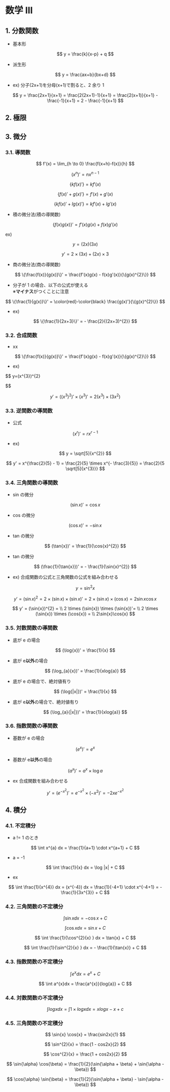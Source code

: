 # 数学 Ⅲ

## 1. 分数関数

- 基本形

$$
y = \frac{k}{x-p} + q
$$

- 派生形

$$
y = \frac{ax+b}{bx+d}
$$

- ex)
  分子(2x+1)を分母(x+1)で割ると、2 余り 1

$$
y = \frac{2x+1}{x+1} = \frac{2(2x+1)-1}{x+1} = \frac{2(x+1)}{x+1} - \frac{-1}{x+1} = 2 - \frac{-1}{x+1}
$$

## 2. 極限

## 3. 微分

### 3.1. 導関数

$$
f'(x) = \lim_{h \to 0} \frac{f(x+h)-f(x)}{h}
$$

$$
(x^{n})' = nx^{n-1}
$$

$$
\{k{f(x)'}\} = kf'(x)
$$

$$
\{{f(x)'} + g(x)'\} = f'(x) + g'(x)
$$

$$
\{k{f(x)'} + lg(x)'\} = kf'(x) + lg'(x)
$$

- 積の微分法(積の導関数)

$$
\{f(x)g(x)\}' = f'(x)g(x) + f(x)g'(x)
$$

ex)

$$
y = (2x)(3x)
$$

$$
y' = 2 \times (3x) + (2x)\times 3
$$

- 商の微分法(商の導関数)

$$
\{\frac{f(x)}{g(x)}\}' = \frac{f'(x)g(x) - f(x)g'(x)}{\{g(x)^{2}\}}
$$

- 分子が 1 の場合、以下の公式が使える  
  ※**マイナス**がつくことに注意

$$
\{\frac{1}{g(x)}\}' = \color{red}-\color{black} \frac{g(x)'}{\{g(x)^{2}\}}
$$

- ex)

$$
\{\frac{1}{2x+3}\}' = - \frac{2}{(2x+3)^{2}}
$$

### 3.2. 合成関数

- xx

$$
\{\frac{f(x)}{g(x)}\}' = \frac{f'(x)g(x) - f(x)g'(x)}{\{g(x)^{2}\}}
$$

- ex)

$$
y=(x^{3})^{2}


$$

$$
y'=((x^{3})^{2})' \times (x^{3})' = 2(x^{3}) \times (3x^{2})
$$

### 3.3. 逆関数の導関数

- 公式

$$
(x^{r})' = rx^{r-1}
$$

- ex)

$$
y = \sqrt[5]{x^{2}}
$$

$$
y' = x^{\frac{2}{5} - 1} = \frac{2}{5} \times x^{- \frac{3}{5}} = \frac{2}{5 \sqrt[5]{x^{3}}}
$$

### 3.4. 三角関数の導関数

- sin の微分

$$
(\sin{x})' = \cos{x}
$$

- cos の微分

$$
(\cos{x})' = -\sin{x}
$$

- tan の微分

$$
(\tan{x})' = \frac{1}{\cos{x}^{2}}
$$

- tan の微分

$$
(\frac{1}{\tan{x}})' = - \frac{1}{\sin{x}^{2}}
$$

- ex)
  合成関数の公式と三角関数の公式を組み合わせる

$$
y = \sin^{2}{x}
$$

$$
y' = (\sin{x})^{2} = 2 \times (\sin{x}) \times (\sin{x})'= 2 \times (\sin{x}) \times (\cos{x})= 2\sin{x}\cos{x}
$$

$$
y' = (\sin{x})^{2} = \\
2 \times (\sin{x}) \times (\sin{x})'= \\
2 \times (\sin{x}) \times (\cos{x}) = \\
2\sin{x}\cos{x}
$$

### 3.5. 対数関数の導関数

- 底が e の場合

$$
(\log{x})' = \frac{1}{x}
$$

- 底が e**以外**の場合

$$
(\log_{a}{x})' = \frac{1}{xlog{a}}
$$

- 底が e の場合で、絶対値有り

$$
(\log{|x|})' = \frac{1}{x}
$$

- 底が e**以外**の場合で、絶対値有り

$$
(\log_{a}{|x|})' = \frac{1}{xlog{a}}
$$

### 3.6. 指数関数の導関数

- 基数が e の場合

$$
(e^{x})' = e^{x}
$$

- 基数が e**以外**の場合

$$
(a^{x})' = a^{x} \times \log{a}
$$

- ex
  合成関数を組み合わせる

$$
y' = (e^{-x^{2}})' = e^{-x^{2}} \times (-x^{2})' = -2xe^{-x^{2}}
$$

## 4. 積分

### 4.1. 不定積分

- a != 1 のとき

$$
\int x^{a} dx = \frac{1}{a+1} \cdot x^{a+1} + C
$$

- a = -1

$$
\int \frac{1}{x} dx = \log |x| + C
$$

- ex

$$
\int \frac{1}{x^{4}} dx = (x^{-4}) dx = \frac{1}{-4+1} \cdot x^{-4+1} = - \frac{1}{3x^{3}} + C
$$

### 4.2. 三角関数の不定積分

$$
\int \sin{x} dx = -\cos{x} + C
$$

$$
\int \cos{x} dx = \sin{x} + C
$$

$$
\int \frac{1}{\cos^{2}{x} } dx = \tan{x} + C
$$

$$
\int \frac{1}{\sin^{2}{x} } dx = - \frac{1}{\tan{x}} + C
$$

### 4.3. 指数関数の不定積分

$$
\int e^{x}dx = e^{x} + C
$$

$$
\int a^{x}dx = \frac{a^{x}}{log{a}} + C
$$

### 4.4. 対数関数の不定積分

$$
\int log{x}dx = \int 1 \times log{x}dx = xlogx - x + c
$$

### 4.5. 三角関数の不定積分

$$
\sin{x} \cos{x} = \frac{sin2x}{1}
$$

$$
\sin^{2}{x} = \frac{1 - cos2x}{2}
$$

$$
\cos^{2}{x} = \frac{1 + cos2x}{2}
$$

$$
\sin{\alpha} \cos{\beta} = \frac{1}{2}(\sin{\alpha + \beta} + \sin{\alpha - \beta})
$$

$$
\cos{\alpha} \sin{\beta} = \frac{1}{2}(\sin{\alpha + \beta} - \sin{\alpha - \beta})
$$
